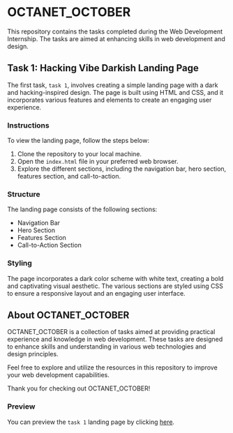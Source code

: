 # OCTANET_OCTOBER

This repository contains the tasks completed during the Web Development Internship. The tasks are aimed at enhancing skills in web development and design. 

## Task 1: Hacking Vibe Darkish Landing Page

The first task, `task 1`, involves creating a simple landing page with a dark and hacking-inspired design. The page is built using HTML and CSS, and it incorporates various features and elements to create an engaging user experience.

### Instructions

To view the landing page, follow the steps below:

1. Clone the repository to your local machine.
2. Open the `index.html` file in your preferred web browser.
3. Explore the different sections, including the navigation bar, hero section, features section, and call-to-action.

### Structure

The landing page consists of the following sections:

- Navigation Bar
- Hero Section
- Features Section
- Call-to-Action Section

### Styling

The page incorporates a dark color scheme with white text, creating a bold and captivating visual aesthetic. The various sections are styled using CSS to ensure a responsive layout and an engaging user interface.

## About OCTANET_OCTOBER

OCTANET_OCTOBER is a collection of tasks aimed at providing practical experience and knowledge in web development. These tasks are designed to enhance skills and understanding in various web technologies and design principles.

Feel free to explore and utilize the resources in this repository to improve your web development capabilities. 

Thank you for checking out OCTANET_OCTOBER!

### Preview

You can preview the `task 1` landing page by clicking [here](https://moinmairaj.github.io/OCTANET_OCTOBER/).
